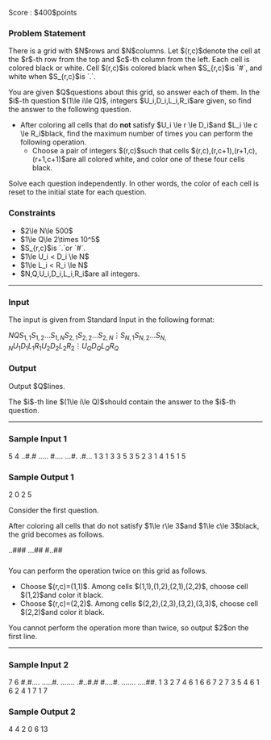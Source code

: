 
<div>

<span>

<span>

<p>
Score : $400$points
</p>

<div>

<section>

### **Problem Statement**

<p>
There is a grid with $N$rows and $N$columns. Let $(r,c)$denote the cell at the $r$-th row from the top and $c$-th column from the left. Each cell is colored black or white. Cell $(r,c)$is colored black when $S_{r,c}$is `#`, and white when $S_{r,c}$is `.`.
</p>

<p>
You are given $Q$questions about this grid, so answer each of them. In the $i$-th question $(1\le i\le Q)$, integers $U_i,D_i,L_i,R_i$are given, so find the answer to the following question.
</p>

<ul>

<li>
After coloring all cells that do 
<strong>
not
</strong>
satisfy $U_i \le r \le D_i$and $L_i \le c \le R_i$black, find the maximum number of times you can perform the following operation.
<ul>

<li>
Choose a pair of integers $(r,c)$such that cells $(r,c),(r,c+1),(r+1,c),(r+1,c+1)$are all colored white, and color one of these four cells black.
</li>

</ul>

</li>

</ul>

<p>
Solve each question independently. In other words, the color of each cell is reset to the initial state for each question.
</p>

</section>

</div>

<div>

<section>

### **Constraints**

<ul>

<li>
$2\le N\le 500$
</li>

<li>
$1\le Q\le 2\times 10^5$
</li>

<li>
$S_{r,c}$is `.`or `#`.
</li>

<li>
$1\le U_i < D_i \le N$
</li>

<li>
$1\le L_i < R_i \le N$
</li>

<li>
$N,Q,U_i,D_i,L_i,R_i$are all integers.
</li>

</ul>

</section>

</div>

---

<div>

<div>

<section>

### **Input**

<p>
The input is given from Standard Input in the following format:
</p>

<div>

$N$$Q$$S_{1,1}S_{1,2}\ldots S_{1,N}$$S_{2,1}S_{2,2}\ldots S_{2,N}$$\vdots$$S_{N,1}S_{N,2}\ldots S_{N,N}$$U_1$$D_1$$L_1$$R_1$$U_2$$D_2$$L_2$$R_2$$\vdots$$U_Q$$D_Q$$L_Q$$R_Q$
</div>

</section>

</div>

<div>

<section>

### **Output**

<p>
Output $Q$lines.
</p>

<p>
The $i$-th line $(1\le i\le Q)$should contain the answer to the $i$-th question.
</p>

</section>

</div>

</div>

---

<div>

<section>

### **Sample Input 1**

<div>

5 4
..#.#
.....
#....
...#.
.#...
1 3 1 3
3 5 3 5
2 3 1 4
1 5 1 5

</div>

</section>

</div>

<div>

<section>

### **Sample Output 1**

<div>

2
0
2
5

</div>

<p>
Consider the first question.
</p>

<p>
After coloring all cells that do not satisfy $1\le r\le 3$and $1\le c\le 3$black, the grid becomes as follows.
</p>

<div>

..###
...##
#..##
#####
#####

</div>

<p>
You can perform the operation twice on this grid as follows.
</p>

<ul>

<li>
Choose $(r,c)=(1,1)$. Among cells $(1,1),(1,2),(2,1),(2,2)$, choose cell $(1,2)$and color it black.
</li>

<li>
Choose $(r,c)=(2,2)$. Among cells $(2,2),(2,3),(3,2),(3,3)$, choose cell $(2,2)$and color it black.
</li>

</ul>

<p>
You cannot perform the operation more than twice, so output $2$on the first line.
</p>

</section>

</div>

---

<div>

<section>

### **Sample Input 2**

<div>

7 6
#.#....
.....#.
.......
.#..#.#
#....#.
.......
....##.
1 3 2 7
4 6 1 6
6 7 2 7
3 5 4 6
1 6 2 4
1 7 1 7

</div>

</section>

</div>

<div>

<section>

### **Sample Output 2**

<div>

4
4
2
0
6
13

</div>

</section>

</div>

</span>

</span>

</div>
